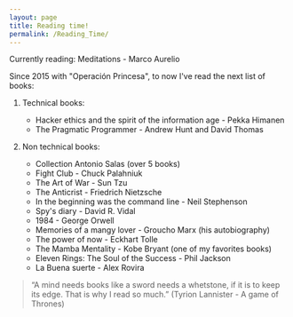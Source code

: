 ```yaml
---
layout: page
title: Reading time!
permalink: /Reading_Time/
---
```


Currently reading: Meditations - Marco Aurelio

Since 2015 with "Operación Princesa", to now I've read the next list of books:

1. Technical books:
    * Hacker ethics and the spirit of the information age - Pekka Himanen
    * The Pragmatic Programmer - Andrew Hunt and David Thomas
  

2. Non technical books:
    * Collection Antonio Salas (over 5 books)
    * Fight Club - Chuck Palahniuk
    * The Art of War - Sun Tzu
    * The Anticrist - Friedrich Nietzsche
    * In the beginning was the command line - Neil Stephenson
    * Spy's diary - David R. Vidal
    * 1984 - George Orwell
    * Memories of a mangy lover - Groucho Marx (his autobiography)
    * The power of now - Eckhart Tolle      
    * The Mamba Mentality - Kobe Bryant (one of my favorites books)
    * Eleven Rings: The Soul of the Success - Phil Jackson
    * La Buena suerte - Alex Rovira



  

> “A mind needs books like a sword needs a whetstone, if it is to keep its edge. That is why I read so much.” (Tyrion Lannister - A game of Thrones)
